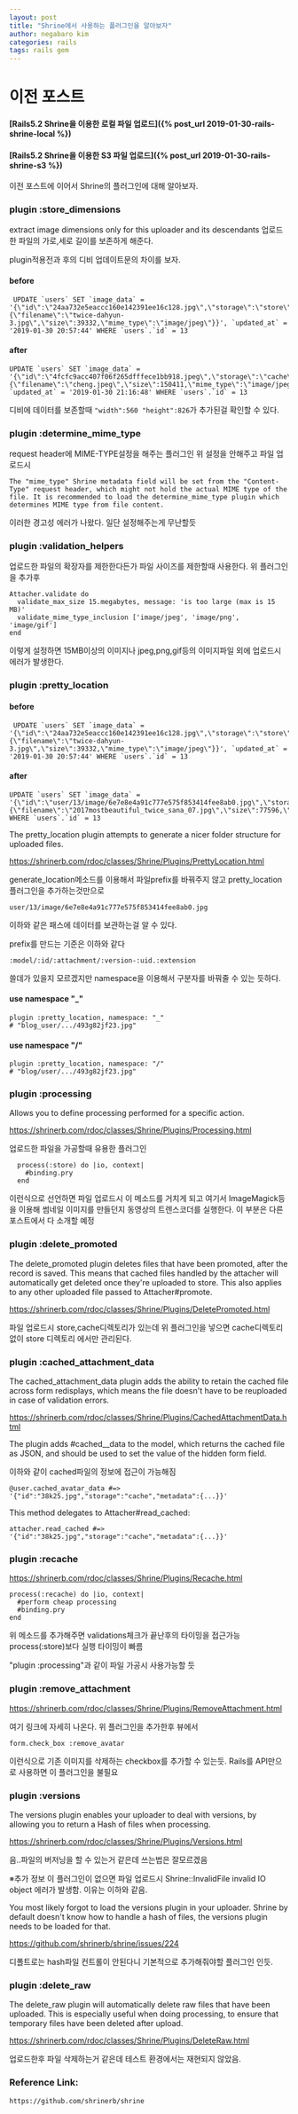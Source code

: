 ```yaml
---
layout: post
title: "Shrine에서 사용하는 플러그인을 알아보자"
author: negabaro kim
categories: rails
tags: rails gem
---
```


# 이전 포스트

#### [Rails5.2 Shrine을 이용한 로컬 파일 업로드]({% post_url 2019-01-30-rails-shrine-local %})

#### [Rails5.2 Shrine을 이용한 S3 파일 업로드]({% post_url 2019-01-30-rails-shrine-s3 %})

이전 포스트에 이어서 Shrine의 플러그인에 대해 알아보자.

### plugin :store_dimensions

extract image dimensions only for this uploader and its descendants
업로드한 파일의 가로,세로 길이를 보존하게 해준다.

plugin적용전과 후의 디비 업데이트문의 차이를 보자.

#### before

```
 UPDATE `users` SET `image_data` = '{\"id\":\"24aa732e5eaccc160e142391ee16c128.jpg\",\"storage\":\"store\",\"metadata\":{\"filename\":\"twice-dahyun-3.jpg\",\"size\":39332,\"mime_type\":\"image/jpeg\"}}', `updated_at` = '2019-01-30 20:57:44' WHERE `users`.`id` = 13
```

#### after

```
UPDATE `users` SET `image_data` = '{\"id\":\"4fcfc9acc407f06f265dfffece1bb918.jpeg\",\"storage\":\"cache\",\"metadata\":{\"filename\":\"cheng.jpeg\",\"size\":150411,\"mime_type\":\"image/jpeg\",\"width\":560,\"height\":826}}', `updated_at` = '2019-01-30 21:16:48' WHERE `users`.`id` = 13
```

디비에 데이터를 보존할때 `"width":560 "height":826`가 추가된걸 확인할 수 있다.

### plugin :determine_mime_type

request header에 MIME-TYPE설정을 해주는 플러그인 위 설정을 안해주고 파일 업로드시

```
The "mime_type" Shrine metadata field will be set from the "Content-Type" request header, which might not hold the actual MIME type of the file. It is recommended to load the determine_mime_type plugin which determines MIME type from file content.
```

이러한 경고성 에러가 나왔다. 일단 설정해주는게 무난할듯

### plugin :validation_helpers

업로드한 파일의 확장자를 제한한다든가 파일 사이즈를 제한할때 사용한다.
위 플러그인을 추가후

```
Attacher.validate do
  validate_max_size 15.megabytes, message: 'is too large (max is 15 MB)'
  validate_mime_type_inclusion ['image/jpeg', 'image/png', 'image/gif']
end
```

이렇게 설정하면
15MB이상의 이미지나 jpeg,png,gif등의 이미지파일 외에 업로드시 에러가 발생한다.

### plugin :pretty_location

#### before

```
 UPDATE `users` SET `image_data` = '{\"id\":\"24aa732e5eaccc160e142391ee16c128.jpg\",\"storage\":\"store\",\"metadata\":{\"filename\":\"twice-dahyun-3.jpg\",\"size\":39332,\"mime_type\":\"image/jpeg\"}}', `updated_at` = '2019-01-30 20:57:44' WHERE `users`.`id` = 13
```

#### after

```
UPDATE `users` SET `image_data` = '{\"id\":\"user/13/image/6e7e8e4a91c777e575f853414fee8ab0.jpg\",\"storage\":\"store\",\"metadata\":{\"filename\":\"2017mostbeautiful_twice_sana_07.jpg\",\"size\":77596,\"mime_type\":\"image/jpeg\",\"width\":600,\"height\":480}}' WHERE `users`.`id` = 13
```

The pretty_location plugin attempts to generate a nicer folder structure for uploaded files.

https://shrinerb.com/rdoc/classes/Shrine/Plugins/PrettyLocation.html

generate_location메소드를 이용해서 파일prefix를 바꿔주지 않고 pretty_location플러그인을 추가하는것만으로

```
user/13/image/6e7e8e4a91c777e575f853414fee8ab0.jpg
```

이하와 같은 패스에 데이터를 보관하는걸 알 수 있다.

prefix를 만드는 기준은 이하와 같다

```
:model/:id/:attachment/:version-:uid.:extension
```

쓸데가 있을지 모르겠지만 namespace을 이용해서 구분자를 바꿔줄 수 있는 듯하다.

#### use namespace "\_"

```
plugin :pretty_location, namespace: "_"
# "blog_user/.../493g82jf23.jpg"
```

#### use namespace "/"

```
plugin :pretty_location, namespace: "/"
# "blog/user/.../493g82jf23.jpg"
```

### plugin :processing

Allows you to define processing performed for a specific action.

https://shrinerb.com/rdoc/classes/Shrine/Plugins/Processing.html

업로드한 파일을 가공할때 유용한 플러그인

```
  process(:store) do |io, context|
    #binding.pry
  end
```

이런식으로 선언하면 파일 업로드시 이 메소드를 거치게 되고 여기서 ImageMagick등을 이용해 썸네일 이미지를 만들던지 동영상의 트렌스코더를 실행한다.
이 부분은 다른 포스트에서 다 소개할 예정

### plugin :delete_promoted

The delete_promoted plugin deletes files that have been promoted, after the record is saved. This means that cached files handled by the attacher will automatically get deleted once they're uploaded to store. This also applies to any other uploaded file passed to Attacher#promote.

https://shrinerb.com/rdoc/classes/Shrine/Plugins/DeletePromoted.html

파일 업로드시 store,cache디렉토리가 있는데 위 플러그인을 넣으면 cache디렉토리 없이 store 디렉토리 에서만 관리된다.

### plugin :cached_attachment_data

The cached_attachment_data plugin adds the ability to retain the cached file across form redisplays, which means the file doesn't have to be reuploaded in case of validation errors.

https://shrinerb.com/rdoc/classes/Shrine/Plugins/CachedAttachmentData.html

The plugin adds #cached\_<attachment>\_data to the model, which returns the cached file as JSON, and should be used to set the value of the hidden form field.

이하와 같이 cached파일의 정보에 접근이 가능해짐

```
@user.cached_avatar_data #=> '{"id":"38k25.jpg","storage":"cache","metadata":{...}}'
```

This method delegates to Attacher#read_cached:

```
attacher.read_cached #=> '{"id":"38k25.jpg","storage":"cache","metadata":{...}}'
```

### plugin :recache

https://shrinerb.com/rdoc/classes/Shrine/Plugins/Recache.html

```
process(:recache) do |io, context|
  #perform cheap processing
  #binding.pry
end
```

위 메소드를 추가해주면 validations체크가 끝난후의 타이밍을 접근가능
process(:store)보다 실행 타이밍이 빠름

"plugin :processing"과 같이 파일 가공시 사용가능할 듯

### plugin :remove_attachment

https://shrinerb.com/rdoc/classes/Shrine/Plugins/RemoveAttachment.html

여기 링크에 자세히 나온다.
위 플러그인을 추가한후 뷰에서

```
form.check_box :remove_avatar
```

이런식으로 기존 이미지를 삭제하는 checkbox를 추가할 수 있는듯.
Rails를 API만으로 사용하면 이 플러그인을 불필요

### plugin :versions

The versions plugin enables your uploader to deal with versions, by allowing you to return a Hash of files when processing.

https://shrinerb.com/rdoc/classes/Shrine/Plugins/Versions.html

음..파일의 버저닝을 할 수 있는거 같은데 쓰는법은 잘모르겠음

※추가 정보
이 플러그인이 없으면 파일 업로드시 Shrine::InvalidFile invalid IO object 에러가 발생함.
이유는 이하와 같음.

You most likely forgot to load the versions plugin in your uploader. Shrine by default doesn't know how to handle a hash of files, the versions plugin needs to be loaded for that.

https://github.com/shrinerb/shrine/issues/224

디폴트로는 hash파일 컨트롤이 안된다니 기본적으로 추가해줘야할 플러그인 인듯.

### plugin :delete_raw

The delete_raw plugin will automatically delete raw files that have been uploaded. This is especially useful when doing processing, to ensure that temporary files have been deleted after upload.

https://shrinerb.com/rdoc/classes/Shrine/Plugins/DeleteRaw.html

업로드한후 파일 삭제하는거 같은데 테스트 환경에서는 재현되지 않았음.

### Reference Link:

```
https://github.com/shrinerb/shrine
```
